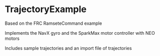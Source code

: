 # TrajectoryExample

Based on the FRC RamseteCommand example

Implements the NavX gyro and the SparkMax motor controller with NEO motors

Includes sample trajectories and an import file of trajectories
